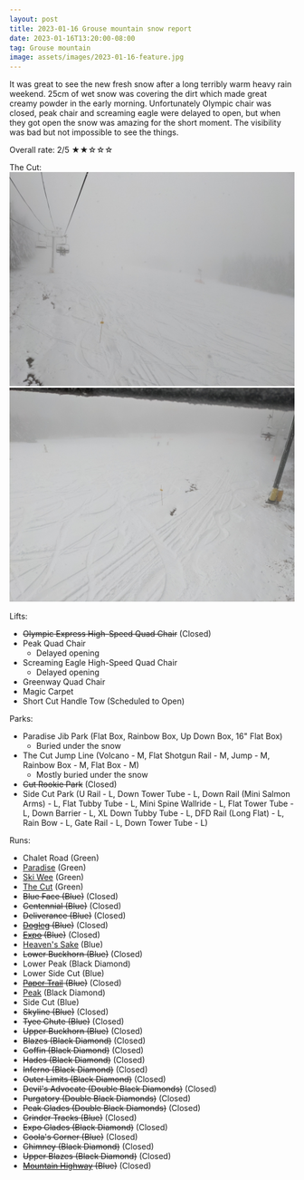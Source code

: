 ```yaml
---
layout: post
title: 2023-01-16 Grouse mountain snow report
date: 2023-01-16T13:20:00-08:00
tag: Grouse mountain
image: assets/images/2023-01-16-feature.jpg
---
```


It was great to see the new fresh snow after a long terribly warm heavy rain weekend. 25cm of wet snow was covering the dirt which made great creamy powder in the early morning. Unfortunately Olympic chair was closed, peak chair and screaming eagle were delayed to open, but when they got open the snow was amazing for the short moment. The visibility was bad but not impossible to see the things.

Overall rate: 2/5 ★★☆☆☆

The Cut:
![](/assets/images/2023-01-16-the-cut.jpg)
![](/assets/images/2023-01-16-the-cut-2.jpg)

Lifts:

* <del>Olympic Express High-Speed Quad Chair</del> (Closed)
* Peak Quad Chair
    * Delayed opening
* Screaming Eagle High-Speed Quad Chair
    * Delayed opening
* Greenway Quad Chair
* Magic Carpet
* Short Cut Handle Tow (Scheduled to Open)

Parks:

* Paradise Jib Park (Flat Box, Rainbow Box, Up Down Box, 16" Flat Box)
    * Buried under the snow
* The Cut Jump Line (Volcano - M, Flat Shotgun Rail - M, Jump - M, Rainbow Box - M, Flat Box - M)
    * Mostly buried under the snow
* <del>Cut Rookie Park</del> (Closed)
* Side Cut Park (U Rail - L, Down Tower Tube - L, Down Rail (Mini Salmon Arms) - L, Flat Tubby Tube - L, Mini Spine Wallride - L, Flat Tower Tube - L, Down Barrier - L, XL Down Tubby Tube - L, DFD Rail (Long Flat) - L, Rain Bow - L, Gate Rail - L, Down Tower Tube - L)

Runs:

* Chalet Road (Green)
* [Paradise](/grouse/paradise) (Green)
* [Ski Wee](/magic-carpet/) (Green)
* [The Cut](/grouse/the-cut/) (Green)
* <del>Blue Face (Blue)</del> (Closed)
* <del>Centennial (Blue)</del> (Closed)
* <del>Deliverance (Blue)</del> (Closed)
* <del>[Dogleg](/dogleg/) (Blue)</del> (Closed)
* <del>[Expo](/grouse/expo/) (Blue)</del> (Closed)
* [Heaven's Sake](/heavens-sake/) (Blue)
* <del>Lower Buckhorn (Blue)</del> (Closed)
* Lower Peak (Black Diamond)
* Lower Side Cut (Blue)
* <del>[Paper Trail](/paper-trail/) (Blue)</del> (Closed)
* [Peak](/grouse/peak/) (Black Diamond)
* Side Cut (Blue)
* <del>Skyline (Blue)</del> (Closed)
* <del>Tyee Chute (Blue)</del> (Closed)
* <del>Upper Buckhorn (Blue)</del> (Closed)
* <del>Blazes (Black Diamond)</del> (Closed)
* <del>Coffin (Black Diamond)</del> (Closed)
* <del>Hades (Black Diamond)</del> (Closed)
* <del>Inferno (Black Diamond)</del> (Closed)
* <del>Outer Limits (Black Diamond)</del> (Closed)
* <del>Devil's Advocate (Double Black Diamonds)</del> (Closed)
* <del>Purgatory (Double Black Diamonds)</del> (Closed)
* <del>Peak Glades (Double Black Diamonds)</del> (Closed)
* <del>Grinder Tracks (Blue)</del> (Closed)
* <del>Expo Glades (Black Diamond)</del> (Closed)
* <del>Coola's Corner (Blue)</del> (Closed)
* <del>Chimney (Black Diamond)</del> (Closed)
* <del>Upper Blazes (Black Diamond)</del> (Closed)
* <del>[Mountain Highway](/grouse/mountain-highway/) (Blue)</del> (Closed)


